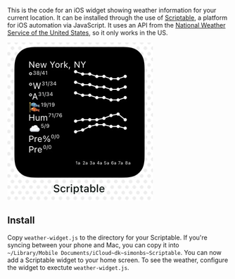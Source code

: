 This is the code for an iOS widget showing weather information for your current location. It can be installed through the use of [Scriptable](https://scriptable.app/), a platform for iOS automation via JavaScript. It uses an API from the [National Weather Service of the United States](https://www.weather.gov/), so it only works in the US.

![Screenshot of the iOS widget](widget.jpeg)

## Install
Copy `weather-widget.js` to the directory for your Scriptable. If you're syncing between your phone and Mac, you can copy it into `~/Library/Mobile Documents/iCloud~dk~simonbs~Scriptable`. You can now add a Scriptable widget to your home screen. To see the weather, configure the widget to exectute `weather-widget.js`.

